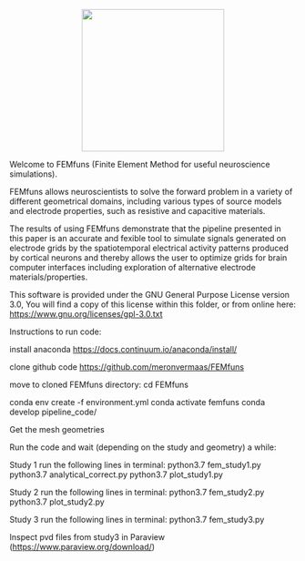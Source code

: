 <p align="center">
  <img src="https://raw.githubusercontent.com/meronvermaas/FEMfuns/master/logo.png" width="250">
</p>

Welcome to FEMfuns (Finite Element Method for useful neuroscience simulations).

FEMfuns allows neuroscientists to solve the forward problem in a variety of different geometrical domains, including various types of source models and electrode properties, such as resistive and capacitive materials.

The results of using FEMfuns demonstrate that the pipeline presented in this paper is an accurate and fexible tool to simulate signals generated on electrode grids by the spatiotemporal electrical activity patterns produced by cortical neurons and thereby allows the user to optimize grids for brain computer interfaces including exploration of alternative electrode materials/properties.

This software is provided under the GNU General Purpose License version 3.0, You will find a copy of this license within this folder, or from online here: https://www.gnu.org/licenses/gpl-3.0.txt

Instructions to run code:

install anaconda https://docs.continuum.io/anaconda/install/

clone github code https://github.com/meronvermaas/FEMfuns

move to cloned FEMfuns directory: cd FEMfuns

conda env create -f environment.yml
conda activate femfuns
conda develop pipeline_code/

Get the mesh geometries

Run the code and wait (depending on the study and geometry) a while:

Study 1 run the following lines in terminal:
python3.7 fem_study1.py
python3.7 analytical_correct.py
python3.7 plot_study1.py

Study 2 run the following lines in terminal:
python3.7 fem_study2.py
python3.7 plot_study2.py

Study 3 run the following lines in terminal:
python3.7 fem_study3.py

Inspect pvd files from study3 in Paraview (https://www.paraview.org/download/)
